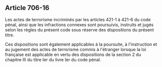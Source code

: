 Article 706-16
----
Les actes de terrorisme incriminés par les articles 421-1 à 421-6 du code pénal,
ainsi que les infractions connexes sont poursuivis, instruits et jugés selon les
règles du présent code sous réserve des dispositions du présent titre.

Ces dispositions sont également applicables à la poursuite, à l'instruction et
au jugement des actes de terrorisme commis à l'étranger lorsque la loi française
est applicable en vertu des dispositions de la section 2 du chapitre III du
titre Ier du livre Ier du code pénal.
